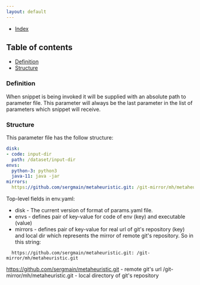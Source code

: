 ```yaml
---
layout: default
---
```


- [Index](/index)

## Table of contents

- [Definition](#definition)
- [Structure](#structure)


### Definition

When snippet is being invoked it will be supplied with an absolute path to parameter file. 
This parameter will always be the last parameter in the list of parameters which snippet will receive.

### Structure

This parameter file has the follow structure:   

```yaml
disk:
- code: input-dir
  path: /dataset/input-dir
envs:
  python-3: python3
  java-11: java -jar
mirrors:
  https://github.com/sergmain/metaheuristic.git: /git-mirror/mh/metaheuristic.git
```

Top-level fields in env.yaml:   
- disk <meta> - The current version of format of params.yaml file.   
- envs <key-value> - defines pair of key-value for code of env (key) and executable (value)
- mirrors <key-value> - defines pair of key-value for real url of git's repository (key) and 
    local dir which represents the mirror of remote git's repository. So in this string:   
```text
  https://github.com/sergmain/metaheuristic.git: /git-mirror/mh/metaheuristic.git
```
https://github.com/sergmain/metaheuristic.git - remote git's url
/git-mirror/mh/metaheuristic.git - local directory of git's repository
    
      
 